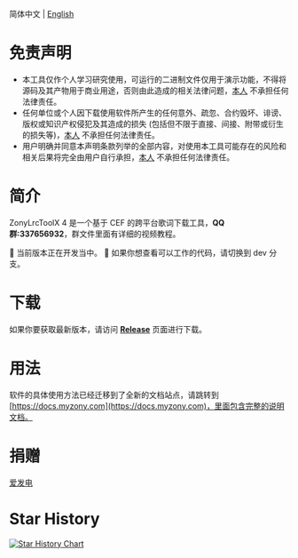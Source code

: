 简体中文 | [English](./docs/en_US.md)

# 免责声明

- 本工具仅作个人学习研究使用，可运行的二进制文件仅用于演示功能，不得将源码及其产物用于商业用途，否则由此造成的相关法律问题，[本人](https://github.com/real-zony) 不承担任何法律责任。
- 任何单位或个人因下载使用软件所产生的任何意外、疏忽、合约毁坏、诽谤、版权或知识产权侵犯及其造成的损失 (包括但不限于直接、间接、附带或衍生的损失等)，[本人](https://github.com/real-zony) 不承担任何法律责任。
- 用户明确并同意本声明条款列举的全部内容，对使用本工具可能存在的风险和相关后果将完全由用户自行承担，[本人](https://github.com/real-zony) 不承担任何法律责任。

# 简介

ZonyLrcToolX 4 是一个基于 CEF 的跨平台歌词下载工具，**QQ 群:337656932**，群文件里面有详细的视频教程。

🚧 当前版本正在开发当中。
🚧 如果你想查看可以工作的代码，请切换到 dev 分支。

# 下载

如果你要获取最新版本，请访问 **[Release](https://github.com/real-zony/ZonyLrcToolsX/releases)** 页面进行下载。

# 用法

软件的具体使用方法已经迁移到了全新的文档站点，请跳转到 [https://docs.myzony.com](https://docs.myzony.com)，里面包含完整的说明文档。

# 捐赠
[爱发电](https://afdian.net/a/zony-lrc-tools)

# Star History

[![Star History Chart](https://api.star-history.com/svg?repos=real-zony/ZonyLrcToolsX&type=Timeline)](https://star-history.com/#real-zony/ZonyLrcToolsX&Timeline)
